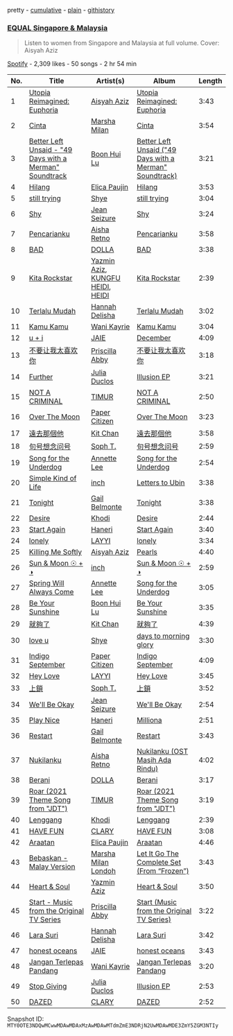 pretty - [cumulative](/playlists/cumulative/37i9dQZF1DXdx7sCF75xKy.md) - [plain](/playlists/plain/37i9dQZF1DXdx7sCF75xKy) - [githistory](https://github.githistory.xyz/mackorone/spotify-playlist-archive/blob/main/playlists/plain/37i9dQZF1DXdx7sCF75xKy)

### [EQUAL Singapore & Malaysia](https://open.spotify.com/playlist/37i9dQZF1DXdx7sCF75xKy)

> Listen to women from Singapore and Malaysia at full volume\. Cover: Aisyah Aziz

[Spotify](https://open.spotify.com/user/spotify) - 2,309 likes - 50 songs - 2 hr 54 min

| No. | Title | Artist(s) | Album | Length |
|---|---|---|---|---|
| 1 | [Utopia Reimagined: Euphoria](https://open.spotify.com/track/4gwOLgAVJm5jguqWEU7rFc) | [Aisyah Aziz](https://open.spotify.com/artist/4DBXSxqzYS9jcuOpkn0Mh4) | [Utopia Reimagined: Euphoria](https://open.spotify.com/album/2laHMAviiai4AvYD8IqFRz) | 3:43 |
| 2 | [Cinta](https://open.spotify.com/track/0jkJChuTxiVr05C2oUAlht) | [Marsha Milan](https://open.spotify.com/artist/318pGzlr5IiN6UAAL8KHTD) | [Cinta](https://open.spotify.com/album/1gAC5jqOsnhlGjfucDDkWo) | 3:54 |
| 3 | [Better Left Unsaid \- "49 Days with a Merman" Soundtrack](https://open.spotify.com/track/5f8fdYhYqCdwGozzLiITJx) | [Boon Hui Lu](https://open.spotify.com/artist/6PWJWwEm8BSBFAIAUWlwe4) | [Better Left Unsaid \("49 Days with a Merman" Soundtrack\)](https://open.spotify.com/album/6O3jtbOzvMsmnkZdeVLhdB) | 3:21 |
| 4 | [Hilang](https://open.spotify.com/track/1Tyt65wpazLMKnEqdywrh6) | [Elica Paujin](https://open.spotify.com/artist/5hQlUaI7ag0EWUCxhHeUik) | [Hilang](https://open.spotify.com/album/7930jDswjMK5oA1oO5QmFr) | 3:53 |
| 5 | [still trying](https://open.spotify.com/track/01ysBEvsyXrIbaemFbZ4vK) | [Shye](https://open.spotify.com/artist/1aqEk77J220IxgnGsgEz9T) | [still trying](https://open.spotify.com/album/1MsR5Q72YMzxDjZi7B56Lj) | 3:04 |
| 6 | [Shy](https://open.spotify.com/track/5B7rcnzj47PYkJrsAjxU0u) | [Jean Seizure](https://open.spotify.com/artist/2XI2CpdL1MtHXIt0rxa7mS) | [Shy](https://open.spotify.com/album/44X3dPt5fA7sYkRf0vmWDf) | 3:24 |
| 7 | [Pencarianku](https://open.spotify.com/track/7MajjFbtZq2ZfELVQ4Op3x) | [Aisha Retno](https://open.spotify.com/artist/1eizIry8svwmH0cSjLUEYy) | [Pencarianku](https://open.spotify.com/album/423zHeEaXrsN5yMQK133ID) | 3:58 |
| 8 | [BAD](https://open.spotify.com/track/6o0jmD1rCPYp7uZBtbUrya) | [DOLLA](https://open.spotify.com/artist/3SRXsr6dPMvVGSSpccDWjO) | [BAD](https://open.spotify.com/album/2UiwzTFOuIkZm0OT4ld0HS) | 3:38 |
| 9 | [Kita Rockstar](https://open.spotify.com/track/0wwDwRcdd133y1rBmr3zzs) | [Yazmin Aziz](https://open.spotify.com/artist/45zTHOPOnQwfIIKnnZ10NG), [KUNGFU HEIDI](https://open.spotify.com/artist/02O7xErCyJjuFV5fTWyWew), [HEIDI](https://open.spotify.com/artist/5DcXAzPXUIdFfiGCmpJBnV) | [Kita Rockstar](https://open.spotify.com/album/6Vm5277S602mCmheNXYUhJ) | 2:39 |
| 10 | [Terlalu Mudah](https://open.spotify.com/track/4K8UALQts73KaVAD0SGJmz) | [Hannah Delisha](https://open.spotify.com/artist/3XrI2jzqgzcCwiYFuLKBbQ) | [Terlalu Mudah](https://open.spotify.com/album/4AtyFGufDNuFwUeCHVgdej) | 3:02 |
| 11 | [Kamu Kamu](https://open.spotify.com/track/2f25Hbrr0W46pXGdFNGXBw) | [Wani Kayrie](https://open.spotify.com/artist/623y6Eo7aOEpYo9LSZCQ1M) | [Kamu Kamu](https://open.spotify.com/album/5TZaIiYaLM7glIpL7rWrs8) | 3:04 |
| 12 | [u + i](https://open.spotify.com/track/3TDYxb3GI0gLTb9aQv56vx) | [JAIE](https://open.spotify.com/artist/74Zk4BaTpscIf6k04UoCds) | [December](https://open.spotify.com/album/214rweKGCCeLCZ0bbLbUwl) | 4:09 |
| 13 | [不要让我太喜欢你](https://open.spotify.com/track/3SQ0WkjTgFxApUz8KnfiFE) | [Priscilla Abby](https://open.spotify.com/artist/0zFBdI3ErhNDcIPAKiGoL0) | [不要让我太喜欢你](https://open.spotify.com/album/3buV5Jw7D23XVa1SHLjBNg) | 3:18 |
| 14 | [Further](https://open.spotify.com/track/3HTz0M2MrkThWR8PM4GBBg) | [Julia Duclos](https://open.spotify.com/artist/0eK60XV9Prh7naXVKJt1XE) | [Illusion EP](https://open.spotify.com/album/7dRKHBi8oyyDjb5uQrro8N) | 3:21 |
| 15 | [NOT A CRIMINAL](https://open.spotify.com/track/1FSmBKiaGkfIKG0SYbUVAU) | [TIMUR](https://open.spotify.com/artist/47OYA8Nbxh00qRELoAbKD4) | [NOT A CRIMINAL](https://open.spotify.com/album/0q6EVqPENcE3wMo4zwWvuH) | 2:50 |
| 16 | [Over The Moon](https://open.spotify.com/track/7MFMicI9kiV2QKmhSzhGTr) | [Paper Citizen](https://open.spotify.com/artist/2zSALa63iTFKkokeXw9O6r) | [Over The Moon](https://open.spotify.com/album/76ggCBGXOVOf3nru9bFccp) | 3:23 |
| 17 | [遠去那個他](https://open.spotify.com/track/72grNsRzk9Ng9RpVRKequL) | [Kit Chan](https://open.spotify.com/artist/5sOVNhUf8T3jiPhvFA6T7L) | [遠去那個他](https://open.spotify.com/album/271eSwETOfCnOUPnIrYP9d) | 3:58 |
| 18 | [句号想念问号](https://open.spotify.com/track/7ka7lf2RSsKpBncHGrxE3A) | [Soph T.](https://open.spotify.com/artist/2lP0iXobpSDobEhi2eI4eP) | [句号想念问号](https://open.spotify.com/album/37RjBAZMoEQAnmbOC3BRJF) | 2:59 |
| 19 | [Song for the Underdog](https://open.spotify.com/track/5zTQy68Mn7HICis4hWTtu0) | [Annette Lee](https://open.spotify.com/artist/7DOJeU8k34aMTZl014gcEC) | [Song for the Underdog](https://open.spotify.com/album/4tqCkVLPFcCthC9L14NpaH) | 2:54 |
| 20 | [Simple Kind of Life](https://open.spotify.com/track/6eFQB2weLV5eRdDNSn8Nqt) | [inch](https://open.spotify.com/artist/0jcR2IFFsEtMra80c9Zaei) | [Letters to Ubin](https://open.spotify.com/album/6KfyXS6hTA09TQOqjsTKVl) | 3:38 |
| 21 | [Tonight](https://open.spotify.com/track/6mXTz0cKi7JacEWiIMBs7W) | [Gail Belmonte](https://open.spotify.com/artist/7cu716rV1JmtKcJ9h7FRLQ) | [Tonight](https://open.spotify.com/album/6LVL3MztSN800f8uyPqNGq) | 3:38 |
| 22 | [Desire](https://open.spotify.com/track/4enRXp0XqK8Xy6FJyPuuaf) | [Khodi](https://open.spotify.com/artist/2e3lW79sSCTJmE9U5AcYFE) | [Desire](https://open.spotify.com/album/7eaUeXoBSNWdxDM44yOHkP) | 2:44 |
| 23 | [Start Again](https://open.spotify.com/track/2cw4CnNVi3x2d6lnnRanSA) | [Haneri](https://open.spotify.com/artist/3lwPzq3sT3tucaO1F6sDw7) | [Start Again](https://open.spotify.com/album/3vyKdmDNZblDd0TvQCpRPF) | 3:40 |
| 24 | [lonely](https://open.spotify.com/track/4CUw7NTbsW3kpU7TIB1nYR) | [LAYYI](https://open.spotify.com/artist/76ZCgPpNcZEokvxJRFfSgr) | [lonely](https://open.spotify.com/album/2LaMGTFVoUm1J6XRj5Y5g1) | 3:34 |
| 25 | [Killing Me Softly](https://open.spotify.com/track/6pzFkFLHDqFpgFtZfNH9RU) | [Aisyah Aziz](https://open.spotify.com/artist/4DBXSxqzYS9jcuOpkn0Mh4) | [Pearls](https://open.spotify.com/album/6yMEaBxyjkMQmTobwogeVc) | 4:40 |
| 26 | [Sun & Moon ☉ + ◑](https://open.spotify.com/track/1bRVnY68LRNvehEP20vIXG) | [inch](https://open.spotify.com/artist/0jcR2IFFsEtMra80c9Zaei) | [Sun & Moon ☉ + ◑](https://open.spotify.com/album/15VE5w8OjsnPVBHR8hUx3v) | 2:59 |
| 27 | [Spring Will Always Come](https://open.spotify.com/track/2R0wjxjt8AzyHoncaGrI7z) | [Annette Lee](https://open.spotify.com/artist/7DOJeU8k34aMTZl014gcEC) | [Song for the Underdog](https://open.spotify.com/album/4tqCkVLPFcCthC9L14NpaH) | 3:05 |
| 28 | [Be Your Sunshine](https://open.spotify.com/track/5zvh2f3B9GPqJyg2A1ll2p) | [Boon Hui Lu](https://open.spotify.com/artist/6PWJWwEm8BSBFAIAUWlwe4) | [Be Your Sunshine](https://open.spotify.com/album/3Z1Ua9WOKPVhxhykfcnVyr) | 3:35 |
| 29 | [就夠了](https://open.spotify.com/track/4kLAlPwptQYChlnwHvaW7c) | [Kit Chan](https://open.spotify.com/artist/5sOVNhUf8T3jiPhvFA6T7L) | [就夠了](https://open.spotify.com/album/1t3zURAEUlXXhwTw38elk3) | 4:39 |
| 30 | [love u](https://open.spotify.com/track/4pxBGvdDoLLYtzs2Z8AC6e) | [Shye](https://open.spotify.com/artist/1aqEk77J220IxgnGsgEz9T) | [days to morning glory](https://open.spotify.com/album/6sYWO4IATLL7LZtgkwm2eU) | 3:30 |
| 31 | [Indigo September](https://open.spotify.com/track/5W8nmbcdugv5Rdh8cW5zqA) | [Paper Citizen](https://open.spotify.com/artist/2zSALa63iTFKkokeXw9O6r) | [Indigo September](https://open.spotify.com/album/1E7daL0ao9ogAZ1AwhCc8a) | 4:09 |
| 32 | [Hey Love](https://open.spotify.com/track/1gGVs5VYqj912AJCNp2sSe) | [LAYYI](https://open.spotify.com/artist/76ZCgPpNcZEokvxJRFfSgr) | [Hey Love](https://open.spotify.com/album/5UNISFP0L5IJ3uRub35raQ) | 3:45 |
| 33 | [上鎖](https://open.spotify.com/track/01mL9EIfoHlTaQe5eA2pfh) | [Soph T.](https://open.spotify.com/artist/2lP0iXobpSDobEhi2eI4eP) | [上鎖](https://open.spotify.com/album/2MMg8ywsnOcLcdDvkTrhmD) | 3:52 |
| 34 | [We'll Be Okay](https://open.spotify.com/track/6uptYZuPpko5v4NxPikGmw) | [Jean Seizure](https://open.spotify.com/artist/2XI2CpdL1MtHXIt0rxa7mS) | [We'll Be Okay](https://open.spotify.com/album/6TKYSEQ5i7pk7LiqXQaOSo) | 2:54 |
| 35 | [Play Nice](https://open.spotify.com/track/4R1xvDxKYYZEFevEYwlPHS) | [Haneri](https://open.spotify.com/artist/3lwPzq3sT3tucaO1F6sDw7) | [Milliona](https://open.spotify.com/album/3YeVnD7bZZZHN6haH8s2wD) | 2:51 |
| 36 | [Restart](https://open.spotify.com/track/39pVHXKQuWhJazDSTs1z7X) | [Gail Belmonte](https://open.spotify.com/artist/7cu716rV1JmtKcJ9h7FRLQ) | [Restart](https://open.spotify.com/album/2Z8XrS89nMSxcqoB4AFIVa) | 3:43 |
| 37 | [Nukilanku](https://open.spotify.com/track/3RWfRaUQo1egYrMTLiZ7wg) | [Aisha Retno](https://open.spotify.com/artist/1eizIry8svwmH0cSjLUEYy) | [Nukilanku \(OST Masih Ada Rindu\)](https://open.spotify.com/album/6TczRjQnt2A4HbdrLwymw5) | 4:02 |
| 38 | [Berani](https://open.spotify.com/track/02LsjyEhRszT50M3zqBsbQ) | [DOLLA](https://open.spotify.com/artist/3SRXsr6dPMvVGSSpccDWjO) | [Berani](https://open.spotify.com/album/2lPgDRjtMqX8KtysPcxCJB) | 3:17 |
| 39 | [Roar \(2021 Theme Song from "JDT"\)](https://open.spotify.com/track/1F8imjeH72tiFQTEdrISnP) | [TIMUR](https://open.spotify.com/artist/47OYA8Nbxh00qRELoAbKD4) | [Roar \(2021 Theme Song from "JDT"\)](https://open.spotify.com/album/3tRrnXrLSO6SVsKof0lbi6) | 3:19 |
| 40 | [Lenggang](https://open.spotify.com/track/5CZQj5Xz2BJ82535OJaKhA) | [Khodi](https://open.spotify.com/artist/2e3lW79sSCTJmE9U5AcYFE) | [Lenggang](https://open.spotify.com/album/6Xffxg2TEsd7GAsoCx05Iy) | 2:39 |
| 41 | [HAVE FUN](https://open.spotify.com/track/2URvyuKrowDDOMGvZXLmPM) | [CLARY](https://open.spotify.com/artist/0cvCbPXZzELIrIYQl2yxLm) | [HAVE FUN](https://open.spotify.com/album/7iVuTDomH2bVDxbeZsXWNN) | 3:08 |
| 42 | [Araatan](https://open.spotify.com/track/2L2ISRdvu0mfNFZXn0Der3) | [Elica Paujin](https://open.spotify.com/artist/5hQlUaI7ag0EWUCxhHeUik) | [Araatan](https://open.spotify.com/album/2H98kuzr21au6dzeJy7pXY) | 4:46 |
| 43 | [Bebaskan \- Malay Version](https://open.spotify.com/track/6ftsqp5fa945HWCLSROND2) | [Marsha Milan Londoh](https://open.spotify.com/artist/38324KnaJFziArL1zf0gTP) | [Let It Go The Complete Set \(From “Frozen”\)](https://open.spotify.com/album/7q2jd3qhtvWlV6H22h2AGe) | 3:43 |
| 44 | [Heart & Soul](https://open.spotify.com/track/1ykW3tCHNFObYL4z80DCBO) | [Yazmin Aziz](https://open.spotify.com/artist/45zTHOPOnQwfIIKnnZ10NG) | [Heart & Soul](https://open.spotify.com/album/5hykQblEIdrpAC5mBF4L3P) | 3:50 |
| 45 | [Start \- Music from the Original TV Series](https://open.spotify.com/track/0zJkQaDne7SDvn7kuoTaO9) | [Priscilla Abby](https://open.spotify.com/artist/0zFBdI3ErhNDcIPAKiGoL0) | [Start \(Music from the Original TV Series\)](https://open.spotify.com/album/0ZE44uOsLEfSgk6C2rCvsC) | 3:22 |
| 46 | [Lara Suri](https://open.spotify.com/track/7bxKfK4gnSziSasBQRgimD) | [Hannah Delisha](https://open.spotify.com/artist/3XrI2jzqgzcCwiYFuLKBbQ) | [Lara Suri](https://open.spotify.com/album/343Xyz7u92gwPLyTA9hQvU) | 3:42 |
| 47 | [honest oceans](https://open.spotify.com/track/6QnIHy1XC7DOW2te8ImkdM) | [JAIE](https://open.spotify.com/artist/74Zk4BaTpscIf6k04UoCds) | [honest oceans](https://open.spotify.com/album/4DhVpEieBSiAgUUkiWUdmF) | 3:43 |
| 48 | [Jangan Terlepas Pandang](https://open.spotify.com/track/5qh5BYCgvXg7WK8m5mHTIo) | [Wani Kayrie](https://open.spotify.com/artist/623y6Eo7aOEpYo9LSZCQ1M) | [Jangan Terlepas Pandang](https://open.spotify.com/album/6MHgJ8ARSENq1mH4fE3at4) | 3:20 |
| 49 | [Stop Giving](https://open.spotify.com/track/3oMkWSSEex7XsonnWQcQkP) | [Julia Duclos](https://open.spotify.com/artist/0eK60XV9Prh7naXVKJt1XE) | [Illusion EP](https://open.spotify.com/album/7dRKHBi8oyyDjb5uQrro8N) | 2:53 |
| 50 | [DAZED](https://open.spotify.com/track/6nXEht1nHuI3pvi3XSB1FO) | [CLARY](https://open.spotify.com/artist/0cvCbPXZzELIrIYQl2yxLm) | [DAZED](https://open.spotify.com/album/3iGGhpIExIYBETI444auwG) | 2:52 |

Snapshot ID: `MTY0OTE3NDQwMCwwMDAwMDAxMzAwMDAwMTdmZmE3NDRjN2UwMDAwMDE3ZmY5ZGM3NTIy`